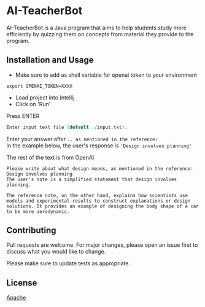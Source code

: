 # AI-TeacherBot

AI-TeacherBot is a Java program that aims to help students study more 
efficiently by quizzing them on concepts from material they provide 
to the program.

## Installation and Usage

* Make sure to add as shell variable for openai token to your environment
```
export OPENAI_TOKEN=XXXX
```
* Load project into Intellij
* Click on 'Run'

Press ENTER
```java
Enter input text file (default ./input.txt):
```    
Enter your answer after `.. as mentioned in the reference:`   
In the example below, the user's response is `'Design involves planning'`

The rest of the text is from OpenAI
```
Please write about what design means, as mentioned in the reference: Design involves planning
The user's note is a simplified statement that design involves planning. 

The reference note, on the other hand, explains how scientists use models and experimental results to construct explanations or design solutions. It provides an example of designing the body shape of a car to be more aerodynamic.
```


## Contributing

Pull requests are welcome. For major changes, please open an issue first
to discuss what you would like to change.

Please make sure to update tests as appropriate.

## License

[Apache](https://github.com/apache/opennlp/blob/main/LICENSE)
